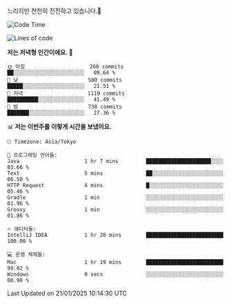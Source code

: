 느리지만 천천히 전진하고 있습니다.🐢

<!--START_SECTION:waka-->
![Code Time](http://img.shields.io/badge/Code%20Time-1%2C516%20hrs%2019%20mins-blue)

![Lines of code](https://img.shields.io/badge/%EC%A0%80%EB%8A%94%20%EC%97%AC%ED%83%9C%EA%B9%8C%EC%A7%80%20-916.3%20thousand%20%EC%A4%84%EC%9D%98%20%EC%BD%94%EB%93%9C%EB%A5%BC%20%EC%9E%91%EC%84%B1%ED%96%88%EC%96%B4%EC%9A%94.-blue)

**저는 저녁형 인간이에요. 🦉** 

```text
🌞 아침                     260 commits         ██░░░░░░░░░░░░░░░░░░░░░░░   09.64 % 
🌆 낮　                     580 commits         █████░░░░░░░░░░░░░░░░░░░░   21.51 % 
🌃 저녁                     1119 commits        ██████████░░░░░░░░░░░░░░░   41.49 % 
🌙 밤　                     738 commits         ███████░░░░░░░░░░░░░░░░░░   27.36 % 
```


📊 **저는 이번주를 이렇게 시간을 보냈어요.** 

```text
🕑︎ Timezone: Asia/Tokyo

💬 프로그래밍 언어들: 
Java                     1 hr 7 mins         █████████████████████░░░░   83.66 % 
Text                     5 mins              ██░░░░░░░░░░░░░░░░░░░░░░░   06.50 % 
HTTP Request             4 mins              █░░░░░░░░░░░░░░░░░░░░░░░░   05.46 % 
Gradle                   1 min               ░░░░░░░░░░░░░░░░░░░░░░░░░   01.96 % 
Groovy                   1 min               ░░░░░░░░░░░░░░░░░░░░░░░░░   01.86 % 

🔥 에디터들: 
IntelliJ IDEA            1 hr 20 mins        █████████████████████████   100.00 % 

💻 운영 체제들: 
Mac                      1 hr 19 mins        █████████████████████████   99.02 % 
Windows                  0 secs              ░░░░░░░░░░░░░░░░░░░░░░░░░   00.98 % 
```


 Last Updated on 21/01/2025 10:14:30 UTC
<!--END_SECTION:waka-->
